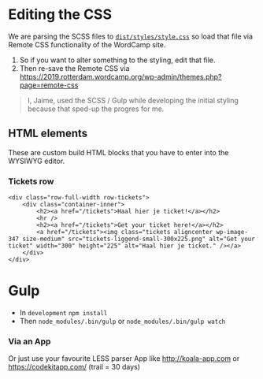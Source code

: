 
# Editing the CSS 
We are parsing the SCSS files to [`dist/styles/style.css`](dist/styles/style.css) so load that file via Remote CSS functionality of the WordCamp site.
1. So if you want to alter something to the styling, edit that file.
2. Then re-save the Remote CSS via https://2019.rotterdam.wordcamp.org/wp-admin/themes.php?page=remote-css


> I, Jaime, used the SCSS / Gulp while developing the initial styling because that sped-up the progres for me.


## HTML elements
These are custom build HTML blocks that you have to enter into the WYSIWYG editor.

### Tickets row
 

```
<div class="row-full-width row-tickets">
    <div class="container-inner">
        <h2><a href="/tickets">Haal hier je ticket!</a></h2>
        <hr />
        <h2><a href="/tickets">Get your ticket here!</a></h2>
        <a href="/tickets"><img class="tickets aligncenter wp-image-347 size-medium" src="tickets-liggend-small-300x225.png" alt="Get your ticket" width="300" height="225" alt="Haal hier je ticket." /></a>
    </div>
</div>
```

# Gulp

- In `development` `npm install`
- Then `node_modules/.bin/gulp` or `node_modules/.bin/gulp watch`

### Via an App
Or just use your favourite LESS parser App like http://koala-app.com or https://codekitapp.com/ (trail = 30 days)
